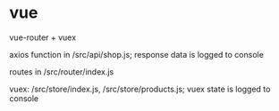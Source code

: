 # vue
vue-router + vuex

axios function in /src/api/shop.js; response data is logged to console
          
routes in /src/router/index.js
          
vuex: /src/store/index.js, /src/store/products.js; vuex state is logged to console

